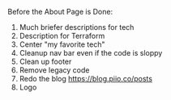 Before the About Page is Done:

1. Much briefer descriptions for tech
1. Description for Terraform
1. Center "my favorite tech"
1. Cleanup nav bar even if the code is sloppy
1. Clean up footer
1. Remove legacy code
1. Redo the blog https://blog.piio.co/posts
1. Logo
